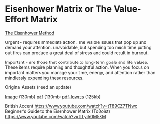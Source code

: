 # Eisenhower Matrix or The Value-Effort Matrix

[The Eisenhower Method](https://en.wikipedia.org/wiki/Time_management#The_Eisenhower_Method)

Urgent - requires immediate action. The visible issues that pop up and demand your attention. unavoidable, but spending too much time putting out fires can produce a great deal of stress and could result in burnout.

Important - are those that contribute to long-term goals and life values. These items require planning and thoughtful action. When you focus on important matters you manage your time, energy, and attention rather than mindlessly expending these resources.

Original Assets (need an update)

[Image](https://cdn.oinam.com/img/work/effort-value-matrix-original.jpg) (130mb)
[pdf](https://cdn.oinam.com/pdf/effort-value-matrix-original.pdf) (130mb)
[pdf-lowres](https://cdn.oinam.com/pdf/effort-value-matrix-lowres.pdf) (125kb)

British Accent https://www.youtube.com/watch?v=tT89OZ7TNwc
Beginner’s Guide to the Eisenhower Matrix (ToDoist) https://www.youtube.com/watch?v=tLLyi50M5KM